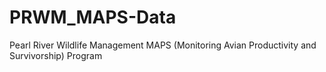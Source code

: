 # PRWM_MAPS-Data
Pearl River Wildlife Management MAPS (Monitoring Avian Productivity and Survivorship) Program
